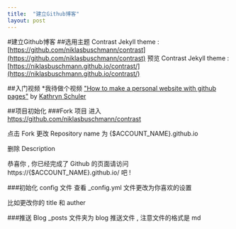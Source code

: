 ```yaml
---
title:  "建立Github博客"
layout: post
---
```


#建立Github博客
##选用主题
Contrast Jekyll theme : [https://github.com/niklasbuschmann/contrast](https://github.com/niklasbuschmann/contrast)
预览 Contrast Jekyll theme : [https://niklasbuschmann.github.io/contrast/](https://niklasbuschmann.github.io/contrast/)

##入门视频 *我待做个视频
["How to make a personal website with github pages"](https://www.youtube.com/watch?v=qZsgPgGdOzQ) by [Kathryn Schuler](https://www.youtube.com/@kathrynschuler8489)

##项目初始化
###Fork 项目
进入 https://github.com/niklasbuschmann/contrast

点击 Fork 更改 Repository name 为 {$ACCOUNT_NAME}.github.io

删除 Description

恭喜你 , 你已经完成了 Github 的页面请访问 https://{$ACCOUNT_NAME}.github.io/ 吧 !

###初始化 config 文件
查看 _config.yml 文件更改为你喜欢的设置

比如更改你的 title 和 auther

###推送 Blog
_posts 文件夹为 blog 推送文件 , 注意文件的格式是 md
